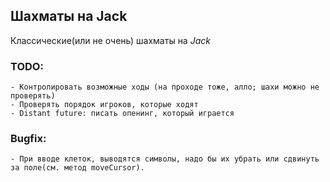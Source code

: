 ## Шахматы на Jack

Классические(или не очень) шахматы на *Jack*

### TODO:
    - Контролировать возможные ходы (на проходе тоже, алло; шахи можно не проверять)
    - Проверять порядок игроков, которые ходят
    - Distant future: писать опенинг, который играется


### Bugfix:
    - При вводе клеток, выводятся символы, надо бы их убрать или сдвинуть за поле(см. метод moveCursor).
    